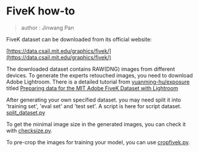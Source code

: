 # FiveK how-to
> author : Jinwang Pan

FiveK dataset can be downloaded from its official website: 

[https://data.csail.mit.edu/graphics/fivek/](https://data.csail.mit.edu/graphics/fivek/)

The downloaded dataset contains RAW(DNG) images from different devices. To generate the experts retouched images, you need to download Adobe Lightroom. There is a detailed tutorial from [yuanming-hu/exposure](https://github.com/yuanming-hu/exposure) titled [Preparing data for the MIT Adobe FiveK Dataset with Lightroom](https://github.com/yuanming-hu/exposure/wiki/Preparing-data-for-the-MIT-Adobe-FiveK-Dataset-with-Lightroom)

After generating your own specified dataset. you may need split it into 'training set', 'eval set' and 'test set'. A script is here for script dataset. [split_dataset.py](./split_dataset.py)

To get the minimal image size in the generated images, you can check it with [checksize.py](./checksize.py).

To pre-crop the images for training your model, you can use [cropfivek.py](./cropfivek.py).
